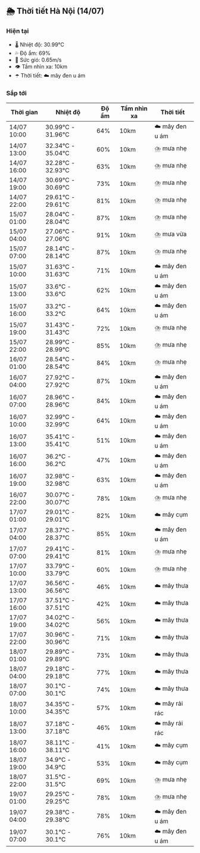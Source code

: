 ## 🌦️ Thời tiết Hà Nội (14/07)

### Hiện tại

- 🌡️ Nhiệt độ: 30.99℃
- 💦 Độ ẩm: 69%
- 💨 Sức gió: 0.65m/s
- 👁️ Tầm nhìn xa: 10km
- ☂️ Thời tiết: ☁️ mây đen u ám

### Sắp tới

| Thời gian | Nhiệt độ | Độ ẩm | Tầm nhìn xa | Thời tiết |
| --- | --- | --- | --- | --- |
| 14/07 10:00 | 30.99℃ - 31.96℃ | 64% | 10km | ☁️ mây đen u ám |
| 14/07 13:00 | 32.34℃ - 35.04℃ | 60% | 10km | ⛈️ mưa nhẹ |
| 14/07 16:00 | 32.28℃ - 32.93℃ | 63% | 10km | ⛈️ mưa nhẹ |
| 14/07 19:00 | 30.69℃ - 30.69℃ | 73% | 10km | ⛈️ mưa nhẹ |
| 14/07 22:00 | 29.61℃ - 29.61℃ | 81% | 10km | ⛈️ mưa nhẹ |
| 15/07 01:00 | 28.04℃ - 28.04℃ | 87% | 10km | ⛈️ mưa nhẹ |
| 15/07 04:00 | 27.06℃ - 27.06℃ | 91% | 10km | ⛈️ mưa vừa |
| 15/07 07:00 | 28.14℃ - 28.14℃ | 87% | 10km | ⛈️ mưa nhẹ |
| 15/07 10:00 | 31.63℃ - 31.63℃ | 71% | 10km | ☁️ mây đen u ám |
| 15/07 13:00 | 33.6℃ - 33.6℃ | 62% | 10km | ☁️ mây đen u ám |
| 15/07 16:00 | 33.2℃ - 33.2℃ | 64% | 10km | ☁️ mây đen u ám |
| 15/07 19:00 | 31.43℃ - 31.43℃ | 72% | 10km | ⛈️ mưa nhẹ |
| 15/07 22:00 | 28.99℃ - 28.99℃ | 85% | 10km | ⛈️ mưa nhẹ |
| 16/07 01:00 | 28.54℃ - 28.54℃ | 84% | 10km | ⛈️ mưa nhẹ |
| 16/07 04:00 | 27.92℃ - 27.92℃ | 87% | 10km | ☁️ mây đen u ám |
| 16/07 07:00 | 28.96℃ - 28.96℃ | 84% | 10km | ☁️ mây đen u ám |
| 16/07 10:00 | 32.99℃ - 32.99℃ | 64% | 10km | ☁️ mây đen u ám |
| 16/07 13:00 | 35.41℃ - 35.41℃ | 51% | 10km | ☁️ mây đen u ám |
| 16/07 16:00 | 36.2℃ - 36.2℃ | 47% | 10km | ☁️ mây đen u ám |
| 16/07 19:00 | 32.98℃ - 32.98℃ | 63% | 10km | ☁️ mây đen u ám |
| 16/07 22:00 | 30.07℃ - 30.07℃ | 78% | 10km | ⛈️ mưa nhẹ |
| 17/07 01:00 | 29.01℃ - 29.01℃ | 82% | 10km | ☁️ mây cụm |
| 17/07 04:00 | 28.37℃ - 28.37℃ | 85% | 10km | ☁️ mây đen u ám |
| 17/07 07:00 | 29.41℃ - 29.41℃ | 81% | 10km | ⛈️ mưa nhẹ |
| 17/07 10:00 | 33.79℃ - 33.79℃ | 60% | 10km | ⛈️ mưa nhẹ |
| 17/07 13:00 | 36.56℃ - 36.56℃ | 46% | 10km | ☁️ mây thưa |
| 17/07 16:00 | 37.51℃ - 37.51℃ | 42% | 10km | ☁️ mây thưa |
| 17/07 19:00 | 34.02℃ - 34.02℃ | 56% | 10km | ☁️ mây thưa |
| 17/07 22:00 | 30.96℃ - 30.96℃ | 71% | 10km | ☁️ mây thưa |
| 18/07 01:00 | 29.89℃ - 29.89℃ | 73% | 10km | ☁️ mây thưa |
| 18/07 04:00 | 29.18℃ - 29.18℃ | 77% | 10km | ☁️ mây thưa |
| 18/07 07:00 | 30.1℃ - 30.1℃ | 74% | 10km | ☁️ mây thưa |
| 18/07 10:00 | 34.35℃ - 34.35℃ | 57% | 10km | ☁️ mây rải rác |
| 18/07 13:00 | 37.18℃ - 37.18℃ | 46% | 10km | ☁️ mây rải rác |
| 18/07 16:00 | 38.11℃ - 38.11℃ | 41% | 10km | ☁️ mây cụm |
| 18/07 19:00 | 34.9℃ - 34.9℃ | 53% | 10km | ☁️ mây cụm |
| 18/07 22:00 | 31.5℃ - 31.5℃ | 69% | 10km | ⛈️ mưa nhẹ |
| 19/07 01:00 | 29.25℃ - 29.25℃ | 78% | 10km | ⛈️ mưa nhẹ |
| 19/07 04:00 | 29.38℃ - 29.38℃ | 78% | 10km | ☁️ mây đen u ám |
| 19/07 07:00 | 30.1℃ - 30.1℃ | 76% | 10km | ☁️ mây đen u ám |
